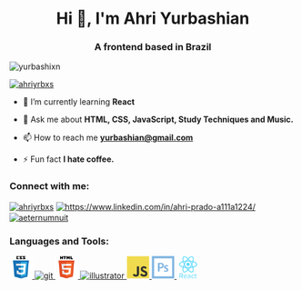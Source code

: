 <h1 align="center">Hi 👋, I'm Ahri Yurbashian</h1>
<h3 align="center">A frontend based in Brazil</h3>

<p align="left"> <img src="https://komarev.com/ghpvc/?username=yurbashixn&label=Profile%20views&color=0e75b6&style=flat" alt="yurbashixn" /> </p>

<p align="left"> <a href="https://twitter.com/ahriyrbxs" target="blank"><img src="https://img.shields.io/twitter/follow/ahriyrbxs?logo=twitter&style=for-the-badge" alt="ahriyrbxs" /></a> </p>

- 🌱 I’m currently learning **React**

- 💬 Ask me about **HTML, CSS, JavaScript, Study Techniques and Music.**

- 📫 How to reach me **yurbashian@gmail.com**

- ⚡ Fun fact **I hate coffee.**

<h3 align="left">Connect with me:</h3>
<p align="left">
<a href="https://twitter.com/ahriyrbxs" target="blank"><img align="center" src="https://raw.githubusercontent.com/rahuldkjain/github-profile-readme-generator/master/src/images/icons/Social/twitter.svg" alt="ahriyrbxs" height="30" width="40" /></a>
<a href="https://linkedin.com/in/https://www.linkedin.com/in/ahri-prado-a111a1224/" target="blank"><img align="center" src="https://raw.githubusercontent.com/rahuldkjain/github-profile-readme-generator/master/src/images/icons/Social/linked-in-alt.svg" alt="https://www.linkedin.com/in/ahri-prado-a111a1224/" height="30" width="40" /></a>
<a href="https://instagram.com/aeternumnuit" target="blank"><img align="center" src="https://raw.githubusercontent.com/rahuldkjain/github-profile-readme-generator/master/src/images/icons/Social/instagram.svg" alt="aeternumnuit" height="30" width="40" /></a>
</p>

<h3 align="left">Languages and Tools:</h3>
<p align="left"> <a href="https://www.w3schools.com/css/" target="_blank" rel="noreferrer"> <img src="https://raw.githubusercontent.com/devicons/devicon/master/icons/css3/css3-original-wordmark.svg" alt="css3" width="40" height="40"/> </a> <a href="https://git-scm.com/" target="_blank" rel="noreferrer"> <img src="https://www.vectorlogo.zone/logos/git-scm/git-scm-icon.svg" alt="git" width="40" height="40"/> </a> <a href="https://www.w3.org/html/" target="_blank" rel="noreferrer"> <img src="https://raw.githubusercontent.com/devicons/devicon/master/icons/html5/html5-original-wordmark.svg" alt="html5" width="40" height="40"/> </a> <a href="https://www.adobe.com/in/products/illustrator.html" target="_blank" rel="noreferrer"> <img src="https://www.vectorlogo.zone/logos/adobe_illustrator/adobe_illustrator-icon.svg" alt="illustrator" width="40" height="40"/> </a> <a href="https://developer.mozilla.org/en-US/docs/Web/JavaScript" target="_blank" rel="noreferrer"> <img src="https://raw.githubusercontent.com/devicons/devicon/master/icons/javascript/javascript-original.svg" alt="javascript" width="40" height="40"/> </a> <a href="https://www.photoshop.com/en" target="_blank" rel="noreferrer"> <img src="https://raw.githubusercontent.com/devicons/devicon/master/icons/photoshop/photoshop-line.svg" alt="photoshop" width="40" height="40"/> </a> <a href="https://reactjs.org/" target="_blank" rel="noreferrer"> <img src="https://raw.githubusercontent.com/devicons/devicon/master/icons/react/react-original-wordmark.svg" alt="react" width="40" height="40"/> </a> </p>

